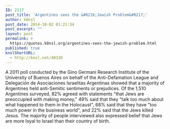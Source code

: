 ```yaml
---
ID: 2117
post_title: 'Argentines sees the &#8216;Jewish Problem&#8217;'
author: k0nsl
post_date: 2014-10-02 01:21:34
post_excerpt: ""
layout: post
permalink: >
  https://quotes.k0nsl.org/argentines-sees-the-jewish-problem.html
published: true
knslShortURL:
  - http://knsl.net/40330
---
```

A 2011 poll conducted by the Gino Germani Research Institute of the University of Buenos Aires on behalf of the Anti-Defamation League and Delegación de Asociaciones Israelitas Argentinas showed that a majority of Argentines held anti-Semitic sentiments or prejudices. Of the 1,510 Argentines surveyed, 82% agreed with statements "that Jews are preoccupied with making money," 49% said that they "talk too much about what happened to them in the Holocaust", 68% said that they have "too much power in the business world", and 22% said that the Jews killed Jesus. The majority of people interviewed also expressed belief that Jews are more loyal to Israel than their country of birth.